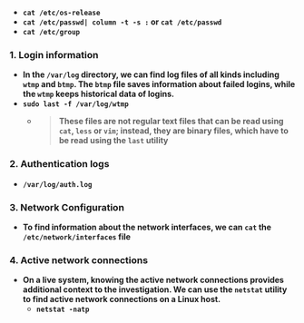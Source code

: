 - __```cat /etc/os-release```__
- __```cat /etc/passwd| column -t -s :``` or ```cat /etc/passwd```__
- __```cat /etc/group```__

### 1. Login information
- __In the `/var/log` directory, we can find log files of all kinds including `wtmp` and `btmp`. The `btmp` file saves information about failed logins, while the `wtmp` keeps historical data of logins.__
- __`sudo last -f /var/log/wtmp`__
  - > __These files are not regular text files that can be read using `cat`, `less` or `vim`; instead, they are binary files, which have to be read using the `last` utility__

### 2. Authentication logs
- __`/var/log/auth.log`__

### 3. Network Configuration
- __To find information about the network interfaces, we can `cat` the `/etc/network/interfaces` file__


### 4. Active network connections
- __On a live system, knowing the active network connections provides additional context to the investigation. We can use the `netstat` utility to find active network connections on a Linux host.__
  - __`netstat -natp`__
